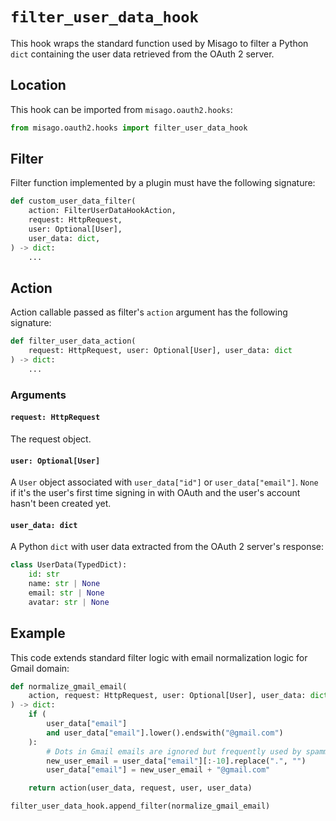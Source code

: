 # `filter_user_data_hook`

This hook wraps the standard function used by Misago to filter a Python `dict` containing the user data retrieved from the OAuth 2 server.


## Location

This hook can be imported from `misago.oauth2.hooks`:

```python
from misago.oauth2.hooks import filter_user_data_hook
```


## Filter

Filter function implemented by a plugin must have the following signature:

```python
def custom_user_data_filter(
    action: FilterUserDataHookAction,
    request: HttpRequest,
    user: Optional[User],
    user_data: dict,
) -> dict:
    ...
```


## Action

Action callable passed as filter's `action` argument has the following signature:

```python
def filter_user_data_action(
    request: HttpRequest, user: Optional[User], user_data: dict
) -> dict:
    ...
```

### Arguments

#### `request: HttpRequest`

The request object.

#### `user: Optional[User]`

A `User` object associated with `user_data["id"]` or `user_data["email"]`. `None` if it's the user's first time signing in with OAuth and the user's account hasn't been created yet.

#### `user_data: dict`

A Python `dict` with user data extracted from the OAuth 2 server's response:

```python
class UserData(TypedDict):
    id: str
    name: str | None
    email: str | None
    avatar: str | None
```


## Example

This code extends standard filter logic with email normalization logic for Gmail domain:

```python
def normalize_gmail_email(
    action, request: HttpRequest, user: Optional[User], user_data: dict
) -> dict:
    if (
        user_data["email"]
        and user_data["email"].lower().endswith("@gmail.com")
    ):
        # Dots in Gmail emails are ignored but frequently used by spammers
        new_user_email = user_data["email"][:-10].replace(".", "")
        user_data["email"] = new_user_email + "@gmail.com"

    return action(user_data, request, user, user_data)

filter_user_data_hook.append_filter(normalize_gmail_email)
```